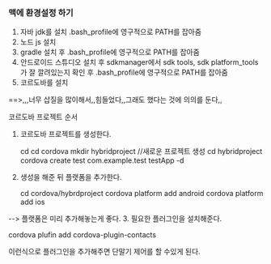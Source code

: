 <h3> 맥에 환경설정 하기 </h3> 

1. 자바 jdk를 설치  .bash_profile에 영구적으로 PATH를 잡아줌
2. 노드 js 설치
3. gradle 설치 후 .bash_profile에 영구적으로 PATH를 잡아줌 
4. 안드로이드 스튜디오 설치 후 sdkmanager에서 sdk tools, sdk platform_tools가 잘 깔려있는지 확인 후 
   .bash_profile에 영구적으로 PATH를 잡아줌 
5. 코르도바를 설치 

==>,,,너무 삽질을 많이해서,,힘들었다,,그래도 했다는 것에 의의를 둔다,,





코르도바 프로젝트 순서
1. 코르도바 프로젝트를 생성한다. 

   cd 
   cd cordova 
   mkdir hybridproject //새로운 프로젝트 생성 
   cd hybridproject 
   cordova create test com.example.test testApp -d 

2. 생성을 해준 뒤 플랫폼을 추가한다. 

   cd cordova/hybrdproject
   cordova platform add android 
   cordova platform add ios 

--> 플랫폼은 미리 추가해놓는게 좋다. 
3. 필요한 플러그인을 설치해준다. 

   cordova plufin add cordova-plugin-contacts 
   
   
이런식으로 플러그인을 추가해주면 단말기 제어를 할 수있게 된다. 




   
